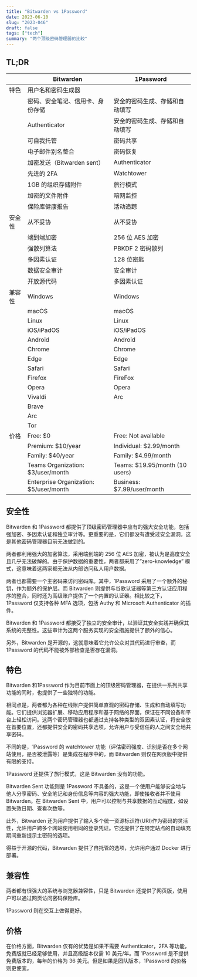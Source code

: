 ```yaml
---
title: "Bitwarden vs 1Password"
date: 2023-06-10
slug: "2023-046"
draft: false
tags: ["tech"]
summary: "两个顶级密码管理器的比较"
---
```


## TL;DR

|  | Bitwarden | 1Password |
| --- | --- | --- |
| 特色 | 用户名和密码生成器
|    | 密码、安全笔记、信用卡、身份存储 | 安全的密码生成、存储和自动填写 |
|  |Authenticator|安全的密码生成、存储和自动填写|
||可自我托管|密码共享|
||电子邮件别名整合|密码恢复|
||加密发送（Bitwarden sent）|Authenticator|
||先进的 2FA|Watchtower|
||1GB 的组织存储附件|旅行模式|
||加密的文件附件|暗网监控|
||保险库健康报告 | 活动追踪 |
| 安全性 | 从不妥协|从不妥协|
||端到端加密|256 位 AES 加密|
||强散列算法|PBKDF 2 密码散列|
||多因素认证|128 位密匙|
||数据安全审计|安全审计|
||开放源代码 | 多因素认证 |
| 兼容性 | Windows|Windows|
||macOS|macOS|
||Linux|Linux|
||iOS/iPadOS|iOS/iPadOS|
||Android|Android|
||Chrome|Chrome|
||Edge|Edge|
||Safari|Safari|
||Firefox|FireFox|
||Opera|Opera|
||Vivaldi|Arc |
||Brave|
||Arc|
||Tor | 
| 价格 | Free: $0|Free: Not available|
|| Premium: $10/year |Individual: $2.99/month|
||Family: $40/year|Family: $4.99/month|
||Teams Organization: $3/user/month|Teams: $19.95/month (10 users)|
||Enterprise Organization: $5/user/month | Business: $7.99/user/month |

## 安全性

Bitwarden 和 1Password 都提供了顶级密码管理器中应有的强大安全功能，包括强加密、多因素认证和独立审计等。更重要的是，它们都没有遭受过安全漏洞，这是其他密码管理器目前无法做到的。

两者都利用强大的加密算法，采用端到端的 256 位 AES 加密，被认为是高度安全且几乎无法破解的。由于保护数据的重要性，两者都采用了”zero-knowledge” 模式，这意味着这两家都无法从内部访问私人用户数据。

两者也都需要一个主密码来访问密码库。其中，1Password 采用了一个额外的秘钥，作为额外的保护层。而 Bitwarden 则提供与谷歌认证器等第三方认证应用程序的整合，同时还为高级账户提供了一个内置的认证器。相比较之下，1Password 仅支持各种 MFA 选项，包括 Authy 和 Microsoft Authenticator 的插件。

Bitwarden 和 1Password 都接受了独立的安全审计，以验证其安全实践并确保其系统的完整性。这些审计为这两个服务实现的安全措施提供了额外的信心。

另外，Bitwarden 是开源的，这就意味着它允许公众对其代码进行审查，而 1Password 的代码不能被外部检查是否存在漏洞。

## 特色

Bitwarden 和1Password 作为目前市面上的顶级密码管理器，在提供一系列共享功能的同时，也提供了一些独特的功能。

相同点是，两者都为各种在线账户提供简单直观的密码存储、生成和自动填写功能。它们提供浏览器扩展、移动应用程序和基于网络的界面，保证在不同设备和平台上轻松访问。这两个密码管理器也都通过支持各种类型的双因素认证，将安全放在首要位置，还都提供安全的密码共享选项，允许用户与受信任的人之间安全地共享密码。

不同的是，1Password 的 watchtower 功能（评估密码强度、识别是否在多个网站使用，是否被泄露等）是集成在程序中的，而 Bitwarden 则仅在网页版中提供有限的支持。

1Password 还提供了旅行模式，这是 Bitwarden 没有的功能。

Bitwarden Sent 功能则是 1Password 不具备的，这是一个使用户能够安全地与他人分享密码、安全笔记和身份信息等内容的强大功能，即使接收者并不使用 Bitwarden。在 Bitwarden Sent 中，用户可以控制与共享数据的互动程度，如设置失效日期、查看次数等。

此外，Bitwarden 还为用户提供了输入多个统一资源标识符(URI)作为密码的灵活性，允许用户跨多个网站使用相同的登录凭证。它还提供了在特定站点的自动填充期间重新提示主密码的选项。

得益于开源的代码，Bitwarden 提供了自托管的选项，允许用户通过 Docker 进行部署。

## 兼容性

两者都有很强大的系统与浏览器兼容性，只是 Bitwarden 还提供了网页版，使用户可以通过网页访问密码保险库。

1Password 则在交互上做得更好。

## 价格

在价格方面，Bitwarden 仅有的优势是如果不需要 Authenticator，2FA 等功能，免费版就已经足够使用，并且高级版本仅需 10 美元/年。而 1Password 是不提供免费版本的，每年的价格为 36 美元。但是如果是团队版本，1Password 的价格则更便宜。